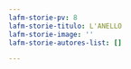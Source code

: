 ```yaml
---
lafm-storie-pv: 8
lafm-storie-titulo: L'ANELLO
lafm-storie-image: ''
lafm-storie-autores-list: []

---
```

